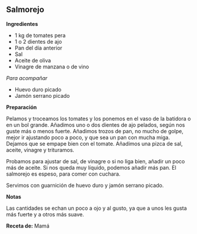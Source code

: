 ## Salmorejo

**Ingredientes**

- 1 kg de tomates pera
- 1 o 2 dientes de ajo
- Pan del día anterior
- Sal
- Aceite de oliva
- Vinagre de manzana o de vino

*Para acompañar*

- Huevo duro picado
- Jamón serrano picado

**Preparación**

Pelamos y troceamos los tomates y los ponemos en el vaso de la batidora o en un bol grande. Añadimos uno o dos dientes de ajo pelados, según nos guste más o menos fuerte. Añadimos trozos de pan, no mucho de golpe, mejor ir ajustando poco a poco, y que sea un pan con mucha miga. Dejamos que se empape bien con el tomate. Añadimos una pizca de sal, aceite, vinagre y trituramos. 

Probamos para ajustar de sal, de vinagre o si no liga bien, añadir un poco más de aceite. Si nos queda muy líquido, podemos añadir más pan. El salmorejo es espeso, para comer con cuchara.

Servimos con guarnición de huevo duro y jamón serrano picado.

**Notas**

Las cantidades se echan un poco a ojo y al gusto, ya que a unos les gusta más fuerte y a otros más suave.

**Receta de:** Mamá
